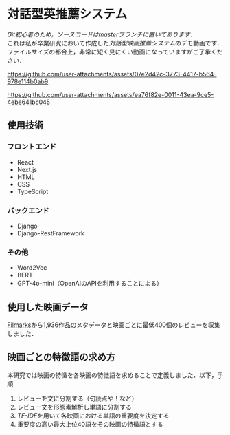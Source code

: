 # 対話型英推薦システム
*Git初心者のため，ソースコードはmasterブランチに置いてあります．*  
これは私が卒業研究において作成した*対話型映画推薦システム*のデモ動画です．  
ファイルサイズの都合上，非常に短く見にくい動画になっていますがご了承ください．

https://github.com/user-attachments/assets/07e2d42c-3773-4417-b564-978e114b0ab9

https://github.com/user-attachments/assets/ea76f82e-0011-43ea-9ce5-4ebe641bc045

## 使用技術
### フロントエンド
* React
* Next.js
* HTML
* CSS
* TypeScript
### バックエンド
* Django
* Django-RestFramework
### その他
* Word2Vec
* BERT
* GPT-4o-mini（OpenAIのAPIを利用することによる）

## 使用した映画データ
[Filmarks](https://filmarks.com/)から1,936作品のメタデータと映画ごとに最低400個のレビューを収集しました．  
## 映画ごとの特徴語の求め方
本研究では映画の特徴を各映画の特徴語を求めることで定義しました．以下，手順
1. レビューを文に分割する（句読点や！など）
2. レビュー文を形態素解析し単語に分割する
3. *TF-IDF*を用いて各映画における単語の重要度を決定する
4. 重要度の高い最大上位40語をその映画の特徴語とする

